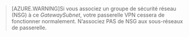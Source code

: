  >[AZURE.WARNING]Si vous associez un groupe de sécurité réseau (NSG) à ce *GatewaySubnet*, votre passerelle VPN cessera de fonctionner normalement. N’associez PAS de NSG aux sous-réseaux de passerelle.

<!---HONumber=Oct15_HO4-->